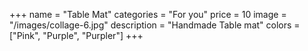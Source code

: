 +++
name = "Table Mat"
categories = "For you"
price = 10
image = "/images/collage-6.jpg"
description = "Handmade Table mat"
colors = ["Pink", "Purple", "Purpler"]
+++
